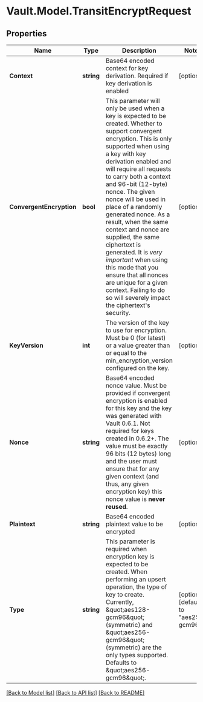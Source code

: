 # Vault.Model.TransitEncryptRequest

## Properties

Name | Type | Description | Notes
------------ | ------------- | ------------- | -------------
**Context** | **string** | Base64 encoded context for key derivation. Required if key derivation is enabled | [optional] 
**ConvergentEncryption** | **bool** | This parameter will only be used when a key is expected to be created. Whether to support convergent encryption. This is only supported when using a key with key derivation enabled and will require all requests to carry both a context and 96-bit (12-byte) nonce. The given nonce will be used in place of a randomly generated nonce. As a result, when the same context and nonce are supplied, the same ciphertext is generated. It is *very important* when using this mode that you ensure that all nonces are unique for a given context. Failing to do so will severely impact the ciphertext&#39;s security. | [optional] 
**KeyVersion** | **int** | The version of the key to use for encryption. Must be 0 (for latest) or a value greater than or equal to the min_encryption_version configured on the key. | [optional] 
**Nonce** | **string** | Base64 encoded nonce value. Must be provided if convergent encryption is enabled for this key and the key was generated with Vault 0.6.1. Not required for keys created in 0.6.2+. The value must be exactly 96 bits (12 bytes) long and the user must ensure that for any given context (and thus, any given encryption key) this nonce value is **never reused**. | [optional] 
**Plaintext** | **string** | Base64 encoded plaintext value to be encrypted | [optional] 
**Type** | **string** | This parameter is required when encryption key is expected to be created. When performing an upsert operation, the type of key to create. Currently, \&quot;aes128-gcm96\&quot; (symmetric) and \&quot;aes256-gcm96\&quot; (symmetric) are the only types supported. Defaults to \&quot;aes256-gcm96\&quot;. | [optional] [default to "aes256-gcm96"]

[[Back to Model list]](../README.md#documentation-for-models) [[Back to API list]](../README.md#documentation-for-api-endpoints) [[Back to README]](../README.md)

